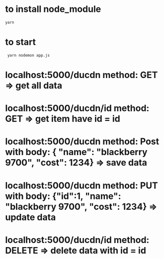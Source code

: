 # to install node_module
` yarn ` 
# to start
` yarn nodemon app.js`
# localhost:5000/ducdn         method: GET    => get all data
# localhost:5000/ducdn/id      method: GET    => get item have id = id
# localhost:5000/ducdn         method: Post   with body: { "name": "blackberry 9700", "cost": 1234} => save  data
# localhost:5000/ducdn         method: PUT    with body: {"id":1, "name": "blackberry 9700", "cost": 1234} => update  data
# localhost:5000/ducdn/id      method: DELETE => delete  data with id = id 
